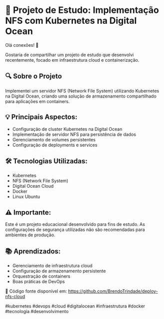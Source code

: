 # 🚀 Projeto de Estudo: Implementação NFS com Kubernetes na Digital Ocean

Olá conexões! 👋

Gostaria de compartilhar um projeto de estudo que desenvolvi recentemente, focado em infraestrutura cloud e containerização.

## 🔍 Sobre o Projeto
Implementei um servidor NFS (Network File System) utilizando Kubernetes na Digital Ocean, criando uma solução de armazenamento compartilhado para aplicações em containers.

## 💡 Principais Aspectos:
- Configuração de cluster Kubernetes na Digital Ocean
- Implementação de servidor NFS para persistência de dados
- Gerenciamento de volumes persistentes
- Configuração de deployments e services

## 🛠️ Tecnologias Utilizadas:
- Kubernetes
- NFS (Network File System)
- Digital Ocean Cloud
- Docker
- Linux Ubuntu

## ⚠️ Importante:
Este é um projeto educacional desenvolvido para fins de estudo. As configurações de segurança utilizadas não são recomendadas para ambientes de produção.

## 📚 Aprendizados:
- Gerenciamento de infraestrutura cloud
- Configuração de armazenamento persistente
- Orquestração de containers
- Boas práticas de DevOps

🔗 Código fonte disponível em: https://github.com/BrendoTrindade/deploy-nfs-cloud

#kubernetes #devops #cloud #digitalocean #infraestrutura #docker #tecnologia #desenvolvimento

